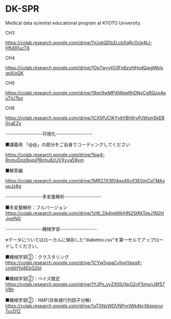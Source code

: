 # DK-SPR
Medical data scientist educational program at KYOTO University.

CH3

https://colab.research.google.com/drive/1VJxkQDb2LcbSgRcOcb4tJ-Hft491ucT8

CH4

https://colab.research.google.com/drive/1Op7wyytO3Fo6zyHHvdQwgMbIxgpXixQK

CH5

https://colab.research.google.com/drive/19qc6wMP4lWqeRhDNvCgRQzp4auTjU7bo

CH6

https://colab.research.google.com/drive/1CX5PJClKYvbYBh6rvPJWsmSkEB0caEZy



------------------可視化------------------

■講義用    「@@」の部分をご自身でコーディングしてください

https://colab.research.google.com/drive/1bw4-RnmvDqz8pqxPBnhu8zUVXvva59ym


■解答編

https://colab.research.google.com/drive/1MR27X3f04qx40cif3E0mCpTMAxupJz8g

------------------多変量解析------------------

■多変量解析：フルバージョン　　　　　　　　
https://colab.research.google.com/drive/1zW_Dk4neWkjHN2StKkTesJ1N2HJneING

------------------機械学習------------------

※データについてはローカルに保存した"diabetes.csv"を第一セルでアップロードしてください。

■機械学習②：クラスタリング　　　　　　　　　　　　　　　　　　　　　　　　　　　　　　　
https://colab.research.google.com/drive/1CYw5yqaCvIjyqYaxqX-cmbHYq8EbG2bI

■機械学習②：ベイズ推定　　　　　　　　　　　　　　　　　　　　　　　　　　　　　　　
https://colab.research.google.com/drive/1YJPn_vyZX0lU1ipO2nF5msriJ9f57VBh

■機械学習②：NMF(非負値行列因子分解)　　
https://colab.research.google.com/drive/1uTXNzWDVNPnrtWk4brXbIqgvvrTccD12





